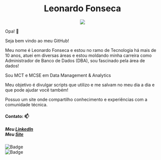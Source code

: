 <h1 align="center"> Leonardo Fonseca </h1>

<p align="center">
  <img src="https://user-images.githubusercontent.com/51407941/89068584-ebc64600-d347-11ea-9d0b-18b04e8f58c0.jpg"/>
</p>

Opa! 👋

Seja bem vindo ao meu GitHub!

Meu nome é Leonardo Fonseca e estou no ramo de Tecnologia há mais de 10 anos, atuei em diversas áreas e estou moldando minha carreira como Administrador de Banco de Dados (DBA), sou fascinado pela área de dados!

Sou MCT e MCSE em Data Management & Analytics

Meu objetivo é divulgar scripts que utilizo e me salvam no meu dia a dia e que pode ajudar você também!

Possuo um site onde compartilho conhecimento e experiências com a comunidade técnica.</i>

#### Contato: 📫
##### Meu [LinkedIn](https://www.linkedin.com/in/leofb/)<br>Meu [Site](https://leonardofonseca.com.br)

![Badge](https://img.shields.io/badge/using-SQL%20Server-blue)<br>![Badge](https://img.shields.io/badge/using-Azure%20SQL%20Database-blue)


